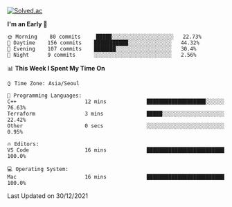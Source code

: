 [![Solved.ac](http://mazassumnida.wtf/api/v2/generate_badge?boj=kuckjwi)](https://solved.ac/kuckjwi)
<!--START_SECTION:waka-->
**I'm an Early 🐤** 

```text
🌞 Morning    80 commits     █████░░░░░░░░░░░░░░░░░░░░   22.73% 
🌆 Daytime    156 commits    ███████████░░░░░░░░░░░░░░   44.32% 
🌃 Evening    107 commits    ███████░░░░░░░░░░░░░░░░░░   30.4% 
🌙 Night      9 commits      ░░░░░░░░░░░░░░░░░░░░░░░░░   2.56%

```


📊 **This Week I Spent My Time On** 

```text
⌚︎ Time Zone: Asia/Seoul

💬 Programming Languages: 
C++                      12 mins             ███████████████████░░░░░░   76.63% 
Terraform                3 mins              █████░░░░░░░░░░░░░░░░░░░░   22.42% 
Other                    0 secs              ░░░░░░░░░░░░░░░░░░░░░░░░░   0.95%

🔥 Editors: 
VS Code                  16 mins             █████████████████████████   100.0%

💻 Operating System: 
Mac                      16 mins             █████████████████████████   100.0%

```


 Last Updated on 30/12/2021
<!--END_SECTION:waka-->
